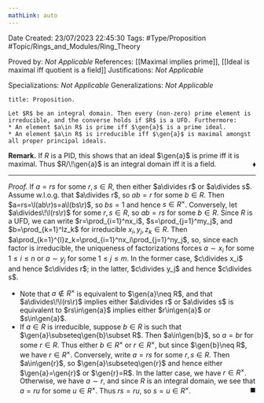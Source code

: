 ```yaml
---
mathLink: auto
---
```


<div class="topSpace"></div>

Date Created: 23/07/2023 22:45:30
Tags: #Type/Proposition #Topic/Rings_and_Modules/Ring_Theory

Proved by: <i>Not Applicable</i>
References: [[Maximal implies prime]], [[Ideal is maximal iff quotient is a field]]
Justifications: <i>Not Applicable</i>

Specializations: <i>Not Applicable</i>
Generalizations: <i>Not Applicable</i>

``` ad-Proposition
title: Proposition.

Let $R$ be an integral domain. Then every (non-zero) prime element is irreducible, and the converse holds if $R$ is a UFD. Furthermore:
* An element $a\in R$ is prime iff $\gen{a}$ is a prime ideal.
* An element $a\in R$ is irreducible iff $\gen{a}$ is maximal amongst all proper principal ideals.

```

<b>Remark.</b> If $R$ is a PID, this shows that an ideal $\gen{a}$ is prime iff it is maximal. Thus $R/\!\gen{a}$ is an integral domain iff it is a field.<span style="float:right;">$\blacklozenge$</span>

---

<i>Proof.</i> If $a=rs$ for some $r,s\in R$, then either $a\divides r$ or $a\divides s$. Assume w.l.o.g. that $a\divides r$, so $ab=r$ for some $b\in R$. Then $a=rs=\l(ab\r)s=a\l(bs\r)$, so $bs=1$ and hence $s\in R^\times$. Conversely, let $a\divides\!\l(rs\r)$ for some $r,s\in R$, so $ab=rs$ for some $b\in R$. Since $R$ is a UFD, we can write $r=\prod_{i=1}^nx_i$, $s=\prod_{j=1}^my_j$, and $b=\prod_{k=1}^lz_k$ for irreducible $x_i,y_j,z_k\in R$. Then $a\prod_{k=1}^{l}z_k=\prod_{i=1}^nx_i\prod_{j=1}^ny_j$, so, since each factor is irreducible, the uniqueness of factorizations forces $a\sim x_i$ for some $1\leq i\leq n$ or $a\sim y_j$ for some $1\leq j\leq m$. In the former case, $c\divides x_i$ and hence $c\divides r$; in the latter, $c\divides y_j$ and hence $c\divides s$.
* Note that $a\not\in R^\times$ is equivalent to $\gen{a}\neq R$, and that $a\divides\!\l(rs\r)$ implies either $a\divides r$ or $a\divides s$ is equivalent to $rs\in\gen{a}$ implies either $r\in\gen{a}$ or $s\in\gen{a}$.
* If $a\in R$ is irreducible, suppose $b\in R$ is such that $\gen{a}\subseteq\gen{b}\subset R$. Then $a\in\gen{b}$, so $a=br$ for some $r\in R$. Thus either $b\in R^\times$ or $r\in R^\times$, but since $\gen{b}\neq R$, we have $r\in R^\times$. Conversely, write $a=rs$ for some $r,s\in R$. Then $a\in\gen{r}$, so $\gen{a}\subseteq\gen{r}$ and hence either $\gen{a}=\gen{r}$ or $\gen{r}=R$. In the latter case, we have $r\in R^\times$. Otherwise, we have $a\sim r$, and since $R$ is an integral domain, we see that $a=ru$ for some $u\in R^\times$. Thus $rs=ru$, so $s=u\in R^\times$.<span style="float:right;">$\blacksquare$</span>
